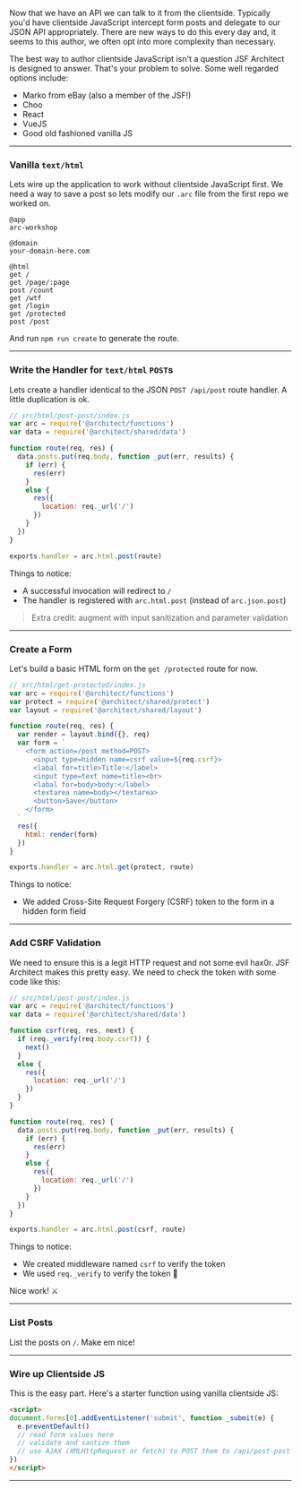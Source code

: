 Now that we have an API we can talk to it from the clientside. Typically you'd have clientside JavaScript intercept form posts and delegate to our JSON API appropriately. There are new ways to do this every day and, it seems to this author, we often opt into more complexity than necessary.

The best way to author clientside JavaScript isn't a question JSF Architect is designed to answer. That's your problem to solve. Some well regarded options include:

- Marko from eBay (also a member of the JSF!)
- Choo
- React
- VueJS
- Good old fashioned vanilla JS

---
### Vanilla `text/html`

Lets wire up the application to work without clientside JavaScript first. We need a way to save a post so lets modify our `.arc` file from the first repo we worked on.

```.arc
@app
arc-workshop

@domain
your-domain-here.com

@html
get /
get /page/:page
post /count
get /wtf
get /login
get /protected
post /post
```

And run `npm run create` to generate the route.

---
### Write the Handler for `text/html` `POST`s

Lets create a handler identical to the JSON `POST /api/post` route handler. A little duplication is ok.

```javascript
// src/html/post-post/index.js
var arc = require('@architect/functions')
var data = require('@architect/shared/data')

function route(req, res) {
  data.posts.put(req.body, function _put(err, results) {
    if (err) {
      res(err)
    }
    else {
      res({
        location: req._url('/')
      })
    }
  })
}

exports.handler = arc.html.post(route)
```

Things to notice:

- A successful invocation will redirect to `/`
- The handler is registered with `arc.html.post` (instead of `arc.json.post`)

> Extra credit: augment with input sanitization and parameter validation

---
### Create a Form

Let's build a basic HTML form on the `get /protected` route for now.

```javascript
// src/html/get-protected/index.js
var arc = require('@architect/functions')
var protect = require('@architect/shared/protect')
var layout = require('@architect/shared/layout')

function route(req, res) {
  var render = layout.bind({}, req)
  var form = `
    <form action=/post method=POST>
      <input type=hidden name=csrf value=${req.csrf}>
      <labal for=title>Title:</label>
      <input type=text name=title><br>
      <labal for=body>body:</label>
      <textarea name=body></textarea>
      <button>Save</button>
    </form>
  `
  res({
    html: render(form)
  })
}

exports.handler = arc.html.get(protect, route)
```

Things to notice:

- We added Cross-Site Request Forgery (CSRF) token to the form in a hidden form field

---
### Add CSRF Validation

We need to ensure this is a legit HTTP request and not some evil hax0r. JSF Architect makes this pretty easy. We need to check the token with some code like this:

```javascript
// src/html/post-post/index.js
var arc = require('@architect/functions')
var data = require('@architect/shared/data')

function csrf(req, res, next) {
  if (req._verify(req.body.csrf)) {
    next()
  }
  else {
    res({
      location: req._url('/')
    })
  }
}

function route(req, res) {
  data.posts.put(req.body, function _put(err, results) {
    if (err) {
      res(err)
    }
    else {
      res({
        location: req._url('/')
      })
    }
  })
}

exports.handler = arc.html.post(csrf, route)
```
Things to notice:

- We created middleware named `csrf` to verify the token
- We used `req._verify` to verify the token 💅

Nice work! ⚔️

---
### List Posts

List the posts on `/`. Make em nice!

---
### Wire up Clientside JS

This is the easy part. Here's a starter function using vanilla clientside JS:

```html
<script>
document.forms[0].addEventListener('submit', function _submit(e) {
  e.preventDefault()
  // read form values here
  // validate and santize them
  // use AJAX (XMLHttpRequest or fetch) to POST them to /api/post-post as ContentType: application/json
})
</script>
```

---
